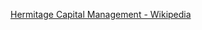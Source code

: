 ﻿[Hermitage Capital Management - Wikipedia](https://en.wikipedia.org/wiki/Hermitage_Capital_Management)